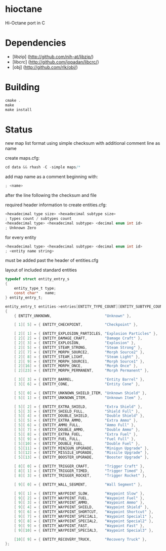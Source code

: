 # hioctane
Hi-Octane port in C

# Dependencies
- [libzip] (http://github.com/nih-at/libzip/)
- [libcrc] (http://github.com/jopadan/libcrc/)
- [obj] (http://github.com/rlk/obj/)

# Building

```c
cmake .
make
make install
```

# Status

new map list format using simple checksum 
with additional comment line as name

create maps.cfg:

```c
cd data && rhash -C -simple maps/*
```

add map name as a comment beginning with:

```c
; <name>
```

after the line following the checksum and file


required header information to create entities.cfg:

```c
<hexadecimal type size> <hexadecimal subtype size>
; types count / subtypes count
<hexadecimal type> <hexadecimal subtype> <decimal enum int id>
; Unknown Zero
```

for every entity

```c
<hexadecimal type> <hexadecimal subtype> <decimal enum int id>
; <entity name string>
```

must be added past the header of entities.cfg


layout of included standard entities


```c
typedef struct entity_entry_s
{
	entity_type_t type;
	const char*   name;
} entity_entry_t;

entity_entry_t entities->entries[ENTITY_TYPE_COUNT][ENTITY_SUBTYPE_COUNT] =
{
	{ ENTITY_UNKNOWN,                        "Unknown" },

	[ 1][ 5] = { ENTITY_CHECKPOINT,          "Checkpoint" },

	[ 2][ 1] = { ENTITY_EXPLOSION_PARTICLES, "Explosion Particles" },
	[ 2][ 2] = { ENTITY_DAMAGE_CRAFT,        "Damage Craft" },
	[ 2][ 3] = { ENTITY_EXPLOSION,           "Explosion" },	
	[ 2][ 5] = { ENTITY_STEAM_STRONG,        "Steam Strong" },
	[ 2][ 7] = { ENTITY_MORPH_SOURCE2,       "Morph Source2" },
	[ 2][ 8] = { ENTITY_STEAM_LIGHT,         "Steam Light" },
	[ 2][ 9] = { ENTITY_MORPH_SOURCE1,       "Morph Source1" },
	[ 2][16] = { ENTITY_MORPH_ONCE,          "Morph Once" },
	[ 2][23] = { ENTITY_MORPH_PERMANENT,     "Morph Permanent" },

	[ 3][ 3] = { ENTITY_BARREL,              "Entity Barrel" },
	[ 3][ 6] = { ENTITY_CONE,                "Entity Cone" },

	[ 5][ 0] = { ENTITY_UNKNOWN_SHIELD_ITEM, "Unknown Shield" },
	[ 5][ 1] = { ENTITY_UNKNOWN_ITEM,        "Unknown Item" },

	[ 5][ 2] = { ENTITY_EXTRA_SHIELD,        "Extra Shield" },
	[ 5][ 3] = { ENTITY_SHIELD_FULL,         "Shield Full" },
	[ 5][ 4] = { ENTITY_DOUBLE_SHIELD,       "Double Shield" },
	[ 5][ 5] = { ENTITY_EXTRA_AMMO,          "Extra Ammo" },
	[ 5][ 6] = { ENTITY_AMMO_FULL,           "Ammo Full" },
	[ 5][ 7] = { ENTITY_DOUBLE_AMMO,         "Double Ammo" },
	[ 5][ 8] = { ENTITY_EXTRA_FUEL,          "Extra Fuel" },
	[ 5][ 9] = { ENTITY_FUEL_FULL,           "Fuel Full" },
	[ 5][10] = { ENTITY_DOUBLE_FUEL,         "Double Fuel" },
	[ 5][11] = { ENTITY_MINIGUN_UPGRADE,     "Minigun Upgrade" },
	[ 5][12] = { ENTITY_MISSILE_UPGRADE,     "Missile Upgrade" },
	[ 5][13] = { ENTITY_BOOSTER_UPGRADE,     "Booster Upgrade" },

	[ 8][ 0] = { ENTITY_TRIGGER_CRAFT,       "Trigger Craft" },
	[ 8][ 1] = { ENTITY_TRIGGER_TIMED,       "Trigger Timed" },
	[ 8][ 3] = { ENTITY_TRIGGER_ROCKET,      "Trigger Rocket" },

	[ 9][ 0] = { ENTITY_WALL_SEGMENT,        "Wall Segment" },

	[ 9][ 1] = { ENTITY_WAYPOINT_SLOW,       "Waypoint Slow" },
	[ 9][ 2] = { ENTITY_WAYPOINT_FUEL,       "Waypoint Fuel" },
	[ 9][ 3] = { ENTITY_WAYPOINT_AMMO,       "Waypoint Ammo" },
	[ 9][ 4] = { ENTITY_WAYPOINT_SHIELD,     "Waypoint Shield" },
	[ 9][ 6] = { ENTITY_WAYPOINT_SHORTCUT,   "Waypoint Shortcut" },
	[ 9][ 7] = { ENTITY_WAYPOINT_SPECIAL1,   "Waypoint Special1" },
	[ 9][ 8] = { ENTITY_WAYPOINT_SPECIAL2,   "Waypoint Special2" },
	[ 9][ 9] = { ENTITY_WAYPOINT_FAST,       "Waypoint Fast" },
	[ 9][10] = { ENTITY_WAYPOINT_SPECIAL3,   "Waypoint Special3" },

	[10][ 9] = { ENTITY_RECOVERY_TRUCK,      "Recovery Truck" },
};
```
